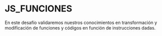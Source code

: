 # JS_FUNCIONES

<p>En este desafío validaremos nuestros conocimientos en transformación y modificación de funciones y códigos en función de instrucciones dadas.</p>